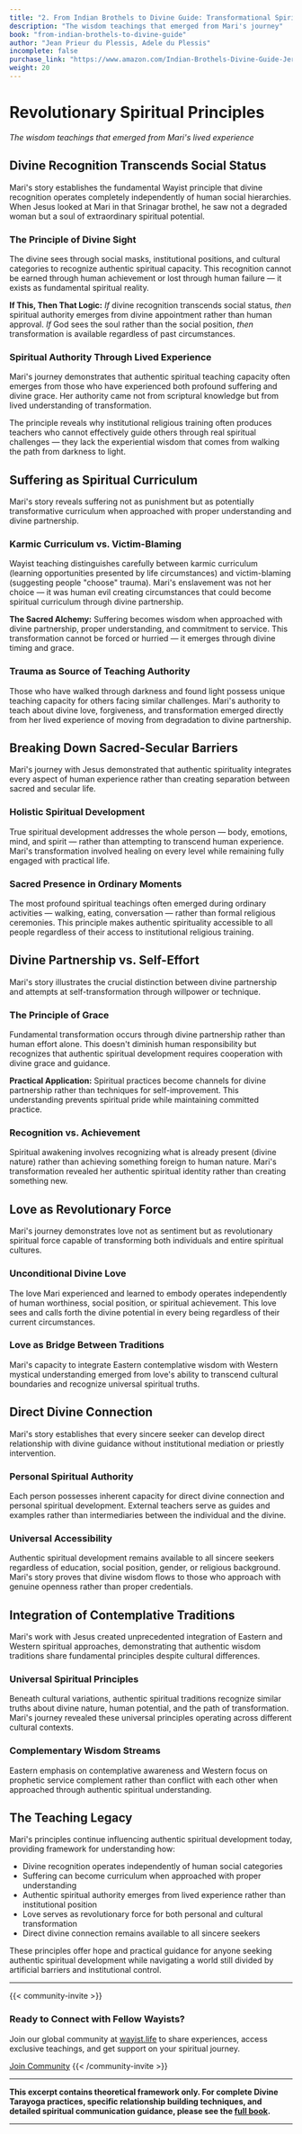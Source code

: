 ```yaml
---
title: "2. From Indian Brothels to Divine Guide: Transformational Spiritual Principles"
description: "The wisdom teachings that emerged from Mari's journey"
book: "from-indian-brothels-to-divine-guide"
author: "Jean Prieur du Plessis, Adele du Plessis"
incomplete: false
purchase_link: "https://www.amazon.com/Indian-Brothels-Divine-Guide-Jerusalem-ebook/dp/B0DVR3M6SW/"
weight: 20
---
```


# Revolutionary Spiritual Principles
*The wisdom teachings that emerged from Mari's lived experience*

## Divine Recognition Transcends Social Status

Mari's story establishes the fundamental Wayist principle that divine recognition operates completely independently of human social hierarchies. When Jesus looked at Mari in that Srinagar brothel, he saw not a degraded woman but a soul of extraordinary spiritual potential.

### The Principle of Divine Sight
The divine sees through social masks, institutional positions, and cultural categories to recognize authentic spiritual capacity. This recognition cannot be earned through human achievement or lost through human failure — it exists as fundamental spiritual reality.

**If This, Then That Logic:** *If* divine recognition transcends social status, *then* spiritual authority emerges from divine appointment rather than human approval. *If* God sees the soul rather than the social position, *then* transformation is available regardless of past circumstances.

### Spiritual Authority Through Lived Experience
Mari's journey demonstrates that authentic spiritual teaching capacity often emerges from those who have experienced both profound suffering and divine grace. Her authority came not from scriptural knowledge but from lived understanding of transformation.

The principle reveals why institutional religious training often produces teachers who cannot effectively guide others through real spiritual challenges — they lack the experiential wisdom that comes from walking the path from darkness to light.

## Suffering as Spiritual Curriculum

Mari's story reveals suffering not as punishment but as potentially transformative curriculum when approached with proper understanding and divine partnership.

### Karmic Curriculum vs. Victim-Blaming
Wayist teaching distinguishes carefully between karmic curriculum (learning opportunities presented by life circumstances) and victim-blaming (suggesting people "choose" trauma). Mari's enslavement was not her choice — it was human evil creating circumstances that could become spiritual curriculum through divine partnership.

**The Sacred Alchemy:** Suffering becomes wisdom when approached with divine partnership, proper understanding, and commitment to service. This transformation cannot be forced or hurried — it emerges through divine timing and grace.

### Trauma as Source of Teaching Authority
Those who have walked through darkness and found light possess unique teaching capacity for others facing similar challenges. Mari's authority to teach about divine love, forgiveness, and transformation emerged directly from her lived experience of moving from degradation to divine partnership.

## Breaking Down Sacred-Secular Barriers

Mari's journey with Jesus demonstrated that authentic spirituality integrates every aspect of human experience rather than creating separation between sacred and secular life.

### Holistic Spiritual Development
True spiritual development addresses the whole person — body, emotions, mind, and spirit — rather than attempting to transcend human experience. Mari's transformation involved healing on every level while remaining fully engaged with practical life.

### Sacred Presence in Ordinary Moments
The most profound spiritual teachings often emerged during ordinary activities — walking, eating, conversation — rather than formal religious ceremonies. This principle makes authentic spirituality accessible to all people regardless of their access to institutional religious training.

## Divine Partnership vs. Self-Effort

Mari's story illustrates the crucial distinction between divine partnership and attempts at self-transformation through willpower or technique.

### The Principle of Grace
Fundamental transformation occurs through divine partnership rather than human effort alone. This doesn't diminish human responsibility but recognizes that authentic spiritual development requires cooperation with divine grace and guidance.

**Practical Application:** Spiritual practices become channels for divine partnership rather than techniques for self-improvement. This understanding prevents spiritual pride while maintaining committed practice.

### Recognition vs. Achievement
Spiritual awakening involves recognizing what is already present (divine nature) rather than achieving something foreign to human nature. Mari's transformation revealed her authentic spiritual identity rather than creating something new.

## Love as Revolutionary Force

Mari's journey demonstrates love not as sentiment but as revolutionary spiritual force capable of transforming both individuals and entire spiritual cultures.

### Unconditional Divine Love
The love Mari experienced and learned to embody operates independently of human worthiness, social position, or spiritual achievement. This love sees and calls forth the divine potential in every being regardless of their current circumstances.

### Love as Bridge Between Traditions
Mari's capacity to integrate Eastern contemplative wisdom with Western mystical understanding emerged from love's ability to transcend cultural boundaries and recognize universal spiritual truths.

## Direct Divine Connection

Mari's story establishes that every sincere seeker can develop direct relationship with divine guidance without institutional mediation or priestly intervention.

### Personal Spiritual Authority
Each person possesses inherent capacity for direct divine connection and personal spiritual development. External teachers serve as guides and examples rather than intermediaries between the individual and the divine.

### Universal Accessibility
Authentic spiritual development remains available to all sincere seekers regardless of education, social position, gender, or religious background. Mari's story proves that divine wisdom flows to those who approach with genuine openness rather than proper credentials.

## Integration of Contemplative Traditions

Mari's work with Jesus created unprecedented integration of Eastern and Western spiritual approaches, demonstrating that authentic wisdom traditions share fundamental principles despite cultural differences.

### Universal Spiritual Principles
Beneath cultural variations, authentic spiritual traditions recognize similar truths about divine nature, human potential, and the path of transformation. Mari's journey revealed these universal principles operating across different cultural contexts.

### Complementary Wisdom Streams
Eastern emphasis on contemplative awareness and Western focus on prophetic service complement rather than conflict with each other when approached through authentic spiritual understanding.

## The Teaching Legacy

Mari's principles continue influencing authentic spiritual development today, providing framework for understanding how:

- Divine recognition operates independently of human social categories
- Suffering can become curriculum when approached with proper understanding
- Authentic spiritual authority emerges from lived experience rather than institutional position
- Love serves as revolutionary force for both personal and cultural transformation
- Direct divine connection remains available to all sincere seekers

These principles offer hope and practical guidance for anyone seeking authentic spiritual development while navigating a world still divided by artificial barriers and institutional control.

---

{{< community-invite >}}
### Ready to Connect with Fellow Wayists?

Join our global community at [wayist.life](https://wayist.life) to share experiences, access exclusive teachings, and get support on your spiritual journey.

<a href="https://wayist.life" class="cta-button">Join Community</a>
{{< /community-invite >}}

---

**This excerpt contains theoretical framework only. For complete Divine Tarayoga practices, specific relationship building techniques, and detailed spiritual communication guidance, please see the [full book](https://www.amazon.com/Indian-Brothels-Divine-Guide-Jerusalem-ebook/dp/B0DVR3M6SW/).**

---


